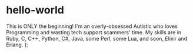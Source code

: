 # hello-world
This is ONLY the beginning!
I'm an overly-obsessed Autistic who loves Programming and wasting tech support scammers' time. My skills are in Ruby, C, C++, Python, C#, Java, some Perl, some Lua, and soon, Elixir and Erlang. (:
